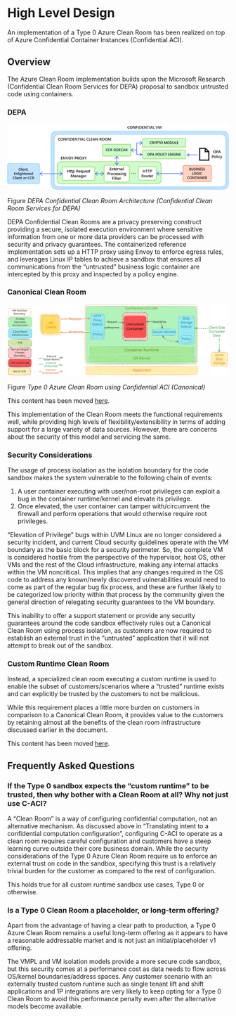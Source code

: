 # High Level Design
<!--
This section captures high-level design of Azure Clean Room Infrastructure.
Audience: Engineering
Prerequisites: Architectural Overview
-->
An implementation of a Type 0 Azure Clean Room has been realized on top of Azure Confidential Container Instances (Confidential ACI).

## Overview

The Azure Clean Room implementation builds upon the Microsoft Research (Confidential Clean Room Services for DEPA) proposal to sandbox untrusted code using containers.

### DEPA

![DEPA Confidential Clean Room Architecture (Confidential Clean Room Services for DEPA)](../assets/external/DEPA.png)

Figure *DEPA Confidential Clean Room Architecture (Confidential Clean Room Services for DEPA)*

DEPA Confidential Clean Rooms are a privacy preserving construct providing a secure, isolated execution environment where sensitive information from one or more data providers can be processed with security and privacy guarantees. The containerized reference implementation sets up a HTTP proxy using Envoy to enforce egress rules, and leverages Linux IP tables to achieve a sandbox that ensures all communications from the “untrusted” business logic container are intercepted by this proxy and inspected by a policy engine.

### Canonical Clean Room

![Type 0 Azure Clean Room using Confidential ACI (Canonical)](../assets/excalidraw/cleanroom_type0_canonical.svg)

Figure *Type 0 Azure Clean Room using Confidential ACI (Canonical)*

This content has been moved [here](../public/high_level_design.md).

This implementation of the Clean Room meets the functional requirements well, while providing high levels of flexibility/extensibility in terms of adding support for a large variety of data sources. However, there are concerns about the security of this model and servicing the same.

### Security Considerations

The usage of process isolation as the isolation boundary for the code sandbox makes the system vulnerable to the following chain of events:

1. A user container executing with user/non-root privileges can exploit a bug in the container runtime/kernel and elevate its privilege.
1. Once elevated, the user container can tamper with/circumvent the firewall and perform operations that would otherwise require root privileges.

“Elevation of Privilege” bugs within UVM Linux are no longer considered a security incident, and current Cloud security guidelines operate with the VM boundary as the basic block for a security perimeter. So, the complete VM is considered hostile from the perspective of the hypervisor, host OS, other VMs and the rest of the Cloud infrastructure, making any internal attacks within the VM noncritical. This implies that any changes required in the OS code to address any known/newly discovered vulnerabilities would need to come as part of the regular bug fix process, and these are further likely to be categorized low priority within that process by the community given the general direction of relegating security guarantees to the VM boundary.

This inability to offer a support statement or provide any security guarantees around the code sandbox effectively rules out a Canonical Clean Room using process isolation, as customers are now required to establish an external trust in the “untrusted” application that it will not attempt to break out of the sandbox.

### Custom Runtime Clean Room

Instead, a specialized clean room executing a custom runtime is used to enable the subset of customers/scenarios where a “trusted” runtime exists and can explicitly be trusted by the customers to not be malicious.

While this requirement places a little more burden on customers in comparison to a Canonical Clean Room, it provides value to the customers by retaining almost all the benefits of the clean room infrastructure discussed earlier in the document.

This content has been moved [here](../public/high_level_design.md).

## Frequently Asked Questions

### If the Type 0 sandbox expects the “custom runtime” to be trusted, then why bother with a Clean Room at all? Why not just use C-ACI?

A “Clean Room” is a way of configuring confidential computation, not an alternative mechanism. As discussed above in “Translating intent to a confidential computation configuration”, configuring C-ACI to operate as a clean room requires careful configuration and customers have a steep learning curve outside their core business domain. While the security considerations of the Type 0 Azure Clean Room require us to enforce an external trust on code in the sandbox, specifying this trust is a relatively trivial burden for the customer as compared to the rest of configuration.

This holds true for all custom runtime sandbox use cases, Type 0 or otherwise.

### Is a Type 0 Clean Room a placeholder, or long-term offering?

Apart from the advantage of having a clear path to production, a Type 0 Azure Clean Room remains a useful long-term offering as it appears to have a reasonable addressable market and is not just an initial/placeholder v1 offering.

The VMPL and VM isolation models provide a more secure code sandbox, but this security comes at a performance cost as data needs to flow across OS/kernel boundaries/address spaces. Any customer scenario with an externally trusted custom runtime such as single tenant lift and shift applications and 1P integrations are very likely to keep opting for a Type 0 Clean Room to avoid this performance penalty even after the alternative models become available.
